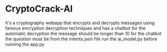 # CryptoCrack-AI
it's a cryptography webapp that encrypts and decrypts messages using famous encryption decryption techniques and has a chatbot
for the automatic decryption the message should be longer than 10 
for the chatbot the question must be from the intents.json file 
run the ai_model.py before running the app.py 

